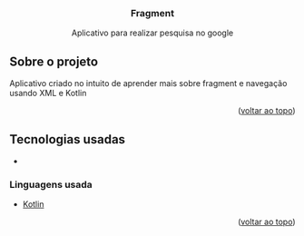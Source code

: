 <div id="top"></div>

<!-- PROJECT LOGO -->
<br />
<div align="center">

<h3 align="center">Fragment</h3>

  <p align="center">
    Aplicativo para realizar pesquisa no google
  </p>

</div>

<!-- ABOUT THE PROJECT -->
## Sobre o projeto

<p align="center">

Aplicativo criado no intuito de aprender mais sobre fragment e navegação usando XML e Kotlin
</p>
<p align="right">(<a href="#top">voltar ao topo</a>)</p>

## Tecnologias usadas

-


### Linguagens usada

* [Kotlin](https://kotlinlang.org/)


<p align="right">(<a href="#top">voltar ao topo</a>)</p>

